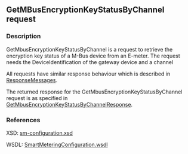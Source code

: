 ## GetMBusEncryptionKeyStatusByChannel request

### Description
GetMbusEncryptionKeyStatusByChannel is a request to retrieve the encryption key status of a M-Bus device from an E-meter. The request needs the DeviceIdentification of the gateway device and a channel

All requests have similar response behaviour which is described in [ResponseMessages](./ResponseMessages.md).

The returned response for the GetMbusEncryptionKeyStatusByChannel request is as specified in [GetMbusEncryptionKeyStatusByChannelResponse](GetMbusEncryptionKeyStatusByChannelResponse.md).

### References

XSD: [sm-configuration.xsd](https://github.com/OSGP/Shared/blob/development/osgp-ws-smartmetering/src/main/resources/schemas/sm-configuration.xsd)

WSDL: [SmartMeteringConfiguration.wsdl](https://github.com/OSGP/Shared/blob/development/osgp-ws-smartmetering/src/main/resources/SmartMeteringConfiguration.wsdl)


